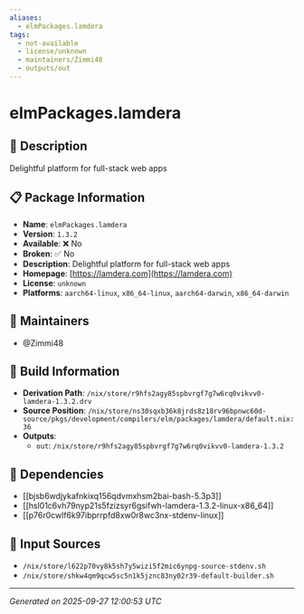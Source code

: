 ```yaml
---
aliases:
  - elmPackages.lamdera
tags:
  - not-available
  - license/unknown
  - maintainers/Zimmi48
  - outputs/out
---
```


# elmPackages.lamdera

## 📝 Description

Delightful platform for full-stack web apps

## 📋 Package Information

- **Name**: `elmPackages.lamdera`
- **Version**: `1.3.2`
- **Available**: ❌ No
- **Broken**: ✅ No
- **Description**: Delightful platform for full-stack web apps
- **Homepage**: [https://lamdera.com](https://lamdera.com)
- **License**: `unknown`
- **Platforms**: `aarch64-linux`, `x86_64-linux`, `aarch64-darwin`, `x86_64-darwin`
## 👥 Maintainers

- @Zimmi48


## 🔧 Build Information

- **Derivation Path**: `/nix/store/r9hfs2agy85spbvrgf7g7w6rq0vikvv0-lamdera-1.3.2.drv`
- **Source Position**: `/nix/store/ns30sqxb36k8jrds8z18rv96bpnwc60d-source/pkgs/development/compilers/elm/packages/lamdera/default.nix:36`
- **Outputs**:
  - `out`:  `/nix/store/r9hfs2agy85spbvrgf7g7w6rq0vikvv0-lamdera-1.3.2`

## 🔗 Dependencies

- [[bjsb6wdjykafnkixq156qdvmxhsm2bai-bash-5.3p3]]
- [[hsl01c6vh79nyp21s5fzizsyr6gsifwh-lamdera-1.3.2-linux-x86_64]]
- [[p76r0cwlf6k97ibprrpfd8xw0r8wc3nx-stdenv-linux]]

## 📁 Input Sources

- `/nix/store/l622p70vy8k5sh7y5wizi5f2mic6ynpg-source-stdenv.sh`
- `/nix/store/shkw4qm9qcw5sc5n1k5jznc83ny02r39-default-builder.sh`

---
*Generated on 2025-09-27 12:00:53 UTC*
